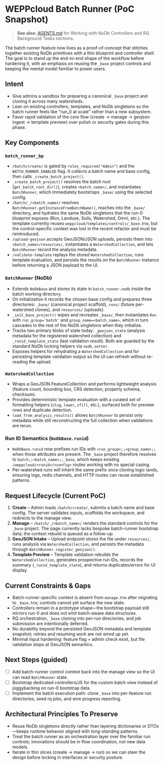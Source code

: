 # WEPPcloud Batch Runner (PoC Snapshot)

> **See also:** [AGENTS.md](../../../../AGENTS.md) for Working with NoDb Controllers and RQ Background Tasks sections.

The batch runner feature now lives as a proof-of-concept that stitches together existing NoDb primitives with a thin blueprint and controller shell. The goal is to stand up the end-to-end shape of the workflow before hardening it, with an emphasis on reusing the `_base` project controls and keeping the mental model familiar to power users.

## Intent
- Give admins a sandbox for preparing a canonical `_base` project and cloning it across many watersheds.
- Lean on existing controllers, templates, and NoDb singletons so the batch runner feels like "run_0 at scale" rather than a new subsystem.
- Favor rapid validation of the core flow (create → manage → geojson ingest → template preview) over polish or security gates during this phase.

## Key Components

### `batch_runner_bp`
- `/batch/create/` is gated by `roles_required("Admin")` and the `BATCH_RUNNER_ENABLED` flag. It collects a batch name and base config, then calls `_create_batch_project()`.
- `_create_batch_project()` resolves the batch root (`get_batch_root_dir()`), creates `<batch_name>/`, and instantiates `BatchRunner`, which immediately bootstraps `_base/` using the selected config.
- `/batch/_/<batch_name>/` resolves `BatchRunner.getInstanceFromBatchName()`, reaches into the `_base/` directory, and hydrates the same NoDb singletons that the run-0 blueprint exposes (Ron, Landuse, Soils, Watershed, Omni, etc.). The template currently reuses `weppcloud/templates/controls/_base.htm`, but the control-specific context was lost in the recent refactor and must be reintroduced.
- `/upload-geojson` accepts GeoJSON/JSON uploads, persists them into `<batch_name>/resources/`, instantiates a `WatershedCollection`, and lets `BatchRunner` record the analysis metadata.
- `/validate-template` replays the stored `WatershedCollection`, runs template evaluation, and persists the results on the `BatchRunner` instance before returning a JSON payload to the UI.

### `BatchRunner` (NoDb)
- Extends `NoDbBase` and stores its state in `batch_runner.nodb` inside the batch working directory.
- On initialization it records the chosen base config and prepares three directories: `_base/` (canonical project scaffold), `runs/` (future per-watershed clones), and `resources/` (uploads).
- `_init_base_project()` wipes and recreates `_base/`, then instantiates `Ron` with `run_group='batch'` and `group_name=<batch_name>`, which in turn cascades to the rest of the NoDb singletons when they initialize.
- Tracks two primary blobs of state today: `_geojson_state` (analysis metadata for the registered watershed collection) and `_runid_template_state` (last validation result). Both are guarded by the standard NoDb locking helpers via `nodb_setter`.
- Exposes helpers for rehydrating a `WatershedCollection` and for persisting template validation output so the UI can refresh without re-reading the upload.

### `WatershedCollection`
- Wraps a GeoJSON FeatureCollection and performs lightweight analysis (feature count, bounding box, CRS detection, property schema, checksum).
- Provides deterministic template evaluation with a curated set of formatting helpers (`slug`, `lower`, `zfill`, etc.), surfaced both for preview rows and duplicate detection.
- `load_from_analysis_results()` allows `BatchRunner` to persist only metadata while still reconstructing the full collection when validations are rerun.

### Run ID Semantics (`NoDbBase.runid`)
- `NoDbBase.runid` now prefixes run IDs with `<run_group>;;<group_name>;;` when those attributes are present. The `_base` project therefore resolves to `batch;;<batch_name>;;_base`, which keeps existing `/weppcloud/<runid>/<config>` routes working with no special casing.
- Per-watershed runs will inherit the same prefix once cloning logic lands, ensuring logs, redis channels, and HTTP routes can reuse established patterns.

## Request Lifecycle (Current PoC)
1. **Create** – Admin loads `/batch/create/`, submits a batch name and base config. The server validates inputs, scaffolds the workspace, and redirects to the manage view.
2. **Manage** – `/batch/_/<batch_name>/` renders the standard controls for the `_base` project. The page currently lacks bespoke batch-runner bootstrap data; the context rebuild is queued as a follow-up.
3. **GeoJSON Intake** – Upload endpoint stores the file under `resources/`, runs analysis via `WatershedCollection`, and persists the metadata through `BatchRunner.register_geojson()`.
4. **Template Preview** – Template validation rebuilds the `WatershedCollection`, generates prospective run IDs, records the summary (`_runid_template_state`), and returns duplicates/errors for UI display.

## Current Constraints & Gaps
- Batch-runner-specific context is absent from `manage.htm` after migrating to `_base.htm`; controls cannot yet surface the new state.
- Controllers remain in a prototype shape—the bootstrap payload still mirrors run-0 and does not emit batch-aware data structures.
- RQ orchestration, `_base` cloning into per-run directories, and job submission are intentionally deferred.
- No durability beyond the persisted GeoJSON metadata and template snapshot; retries and resuming work are not wired up yet.
- Minimal input hardening: feature flag + admin check exist, but file validation stops at GeoJSON semantics.

## Next Steps (guided)
- [ ] Add batch-runner control context back into the manage view so the UI can read `BatchRunner` state.
- [ ] Bootstrap dedicated controllers/JS for the custom batch view instead of piggybacking on run-0 bootstrap data.
- [ ] Implement the batch execution path: clone `_base` into per-feature run directories, seed rq jobs, and wire progress reporting.

## Architectural Principles To Preserve
- Reuse NoDb singletons directly rather than layering dictionaries or DTOs—keeps runtime behavior aligned with long-standing patterns.
- Treat the batch runner as an orchestration layer over the familiar run controls; innovations should be in flow coordination, not new data models.
- Iterate in thin slices (create → manage → run) so we can steer the design before locking in interfaces or security posture.
